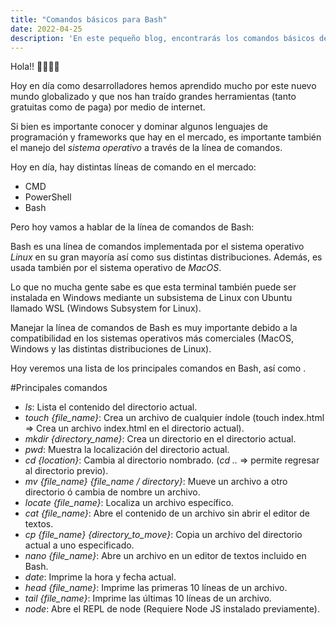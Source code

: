 ```yaml
---
title: "Comandos básicos para Bash"
date: 2022-04-25
description: 'En este pequeño blog, encontrarás los comandos básicos de Bash'
---
```


Hola!! 🙋‍♀️🙋‍♂️ 

Hoy en día como desarrolladores hemos aprendido mucho por este nuevo mundo globalizado y que nos han traído grandes herramientas (tanto gratuitas como de paga) por medio de internet.

Si bien es importante conocer y dominar algunos lenguajes de programación y frameworks que hay en el mercado, es importante también el manejo del *sistema operativo* a través de la línea de comandos.

Hoy en día, hay distintas líneas de comando en el mercado:
 - CMD
 - PowerShell
 - Bash

Pero hoy vamos a hablar de la línea de comandos de Bash:

Bash es una línea de comandos implementada por el sistema operativo *Linux* en su gran mayoría así como sus distintas distribuciones. Además, es usada también por el sistema operativo de *MacOS*.

Lo que no mucha gente sabe es que esta terminal también puede ser instalada en Windows mediante un subsistema de Linux con Ubuntu llamado WSL (Windows Subsystem for Linux).

Manejar la línea de comandos de Bash es muy importante debido a la compatibilidad en los sistemas operativos más comerciales (MacOS, Windows y las distintas distribuciones de Linux).

Hoy veremos una lista de los principales comandos en Bash, así como .

#Principales comandos

  - *ls*: Lista el contenido del directorio actual.
  - *touch {file_name}*: Crea un archivo de cualquier índole (touch index.html => Crea un archivo index.html en el directorio actual).
  - *mkdir {directory_name}*: Crea un directorio en el directorio actual.
  - *pwd*: Muestra la localización del directorio actual.
  - *cd {location}*: Cambia al directorio nombrado. (*cd ..* => permite regresar al directorio previo).
  - *mv {file_name} {file_name / directory}*: Mueve un archivo a otro directorio ó cambia de nombre un archivo.
  - *locate {file_name}*: Localiza un archivo específico.
  - *cat {file_name}*: Abre el contenido de un archivo sin abrir el editor de textos.
  - *cp {file_name} {directory_to_move}*: Copia un archivo del directorio actual a uno especificado.
  - *nano {file_name}*: Abre un archivo en un editor de textos incluido en Bash.
  - *date*: Imprime la hora y fecha actual.
  - *head {file_name}*: Imprime las primeras 10 líneas de un archivo.
  - *tail {file_name}*: Imprime las últimas 10 líneas de un archivo.
  - *node*: Abre el REPL de node (Requiere Node JS instalado previamente).

